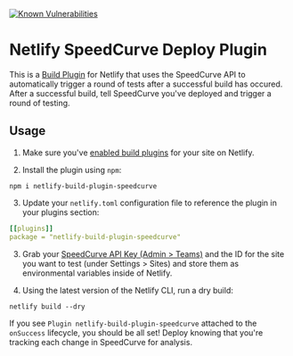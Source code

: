 [![Known Vulnerabilities](https://snyk.io/test/github/tkadlec/netlify-build-plugin-speedcurve/badge.svg)](https://snyk.io/test/github/tkadlec/netlify-build-plugin-speedcurve)

# Netlify SpeedCurve Deploy Plugin
This is a [Build Plugin](https://docs.netlify.com/configure-builds/build-plugins) for Netlify that uses the SpeedCurve API to automatically trigger a round of tests after a successful build has occured.
After a successful build, tell SpeedCurve you've deployed and trigger a round of testing.

## Usage
1. Make sure you've [enabled build plugins](https://docs.netlify.com/configure-builds/build-plugins/) for your site on Netlify.

2. Install the plugin using `npm`:

```
npm i netlify-build-plugin-speedcurve
```

3. Update your `netlify.toml` configuration file to reference the plugin in your plugins section:

```yml
[[plugins]]
package = "netlify-build-plugin-speedcurve"
```

3. Grab your [SpeedCurve API Key (Admin > Teams)](https://speedcurve.com/admin/teams) and the ID for the site you want to test (under Settings > Sites) and store them as environmental variables inside of Netlify.

4. Using the latest version of the Netlify CLI, run a dry build:

```
netlify build --dry
```

If you see `Plugin netlify-build-plugin-speedcurve` attached to the `onSuccess` lifecycle, you should be all set! Deploy knowing that you're tracking each change in SpeedCurve for analysis.